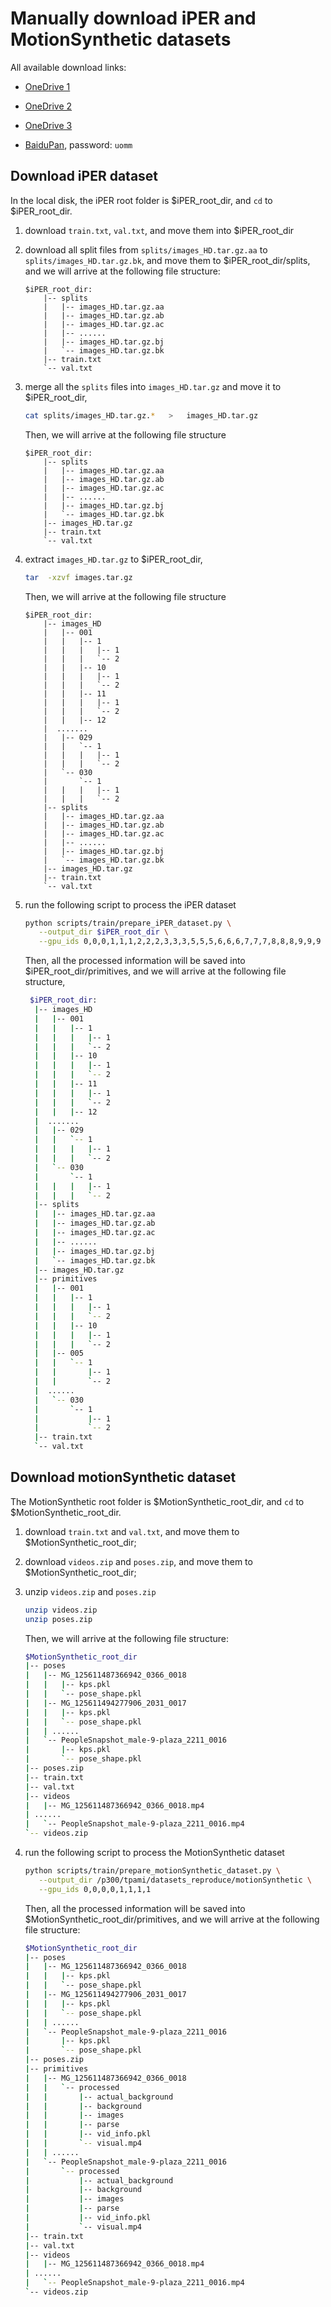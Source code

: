 # Manually download iPER and MotionSynthetic datasets

All available download links:

* [OneDrive 1](https://shanghaitecheducn-my.sharepoint.com/:f:/g/personal/liandz_shanghaitech_edu_cn/ErkIzzi6n0RLrP9gP5k2tpcB2BRzeRMok9moOgEUnpqX8A?e=Pq1omh)

* [OneDrive 2](https://shanghaitecheducn-my.sharepoint.com/:f:/g/personal/liuwen_shanghaitech_edu_cn/EiOrbTo4yUtBrgQ4KiKswxUB-UyYl69W-pSVMNeFcXwYIw?e=z1Fyea)

* [OneDrive 3](https://shanghaitecheducn-my.sharepoint.com/:f:/g/personal/qianych_shanghaitech_edu_cn/Evg7YNYDV5xGjox7qIsUe1IBvh3vodNPY1-1x4JpfX1bcQ?e=oW6Qcn)

* [BaiduPan](https://pan.baidu.com/s/1zEpPaU505Df13LOyF-H3Pw), password: `uomm` 

## Download iPER dataset

In the local disk, the iPER root folder is $iPER_root_dir, and `cd` to $iPER_root_dir.

1. download `train.txt`, `val.txt`, and move them into $iPER_root_dir
2. download all split files from `splits/images_HD.tar.gz.aa` to `splits/images_HD.tar.gz.bk`, and 
   move them to $iPER_root_dir/splits, and we will arrive at the following file structure:
    ```shell
    $iPER_root_dir:
        |-- splits
        |   |-- images_HD.tar.gz.aa
        |   |-- images_HD.tar.gz.ab
        |   |-- images_HD.tar.gz.ac
        |   |-- ......
        |   |-- images_HD.tar.gz.bj
        |   `-- images_HD.tar.gz.bk
        |-- train.txt
        `-- val.txt
    ```

3. merge all the `splits` files into `images_HD.tar.gz` and move it to $iPER_root_dir,
    ```Bash
    cat splits/images_HD.tar.gz.*   >   images_HD.tar.gz
    ```
    Then, we will arrive at the following file structure
    
    ```shell
    $iPER_root_dir:
        |-- splits
        |   |-- images_HD.tar.gz.aa
        |   |-- images_HD.tar.gz.ab
        |   |-- images_HD.tar.gz.ac
        |   |-- ......
        |   |-- images_HD.tar.gz.bj
        |   `-- images_HD.tar.gz.bk
        |-- images_HD.tar.gz
        |-- train.txt
        `-- val.txt
    ```

4. extract `images_HD.tar.gz` to $iPER_root_dir,
   ```Bash
   tar  -xzvf images.tar.gz
   ```
   Then, we will arrive at the following file structure
    ```shell
    $iPER_root_dir:
        |-- images_HD
        |   |-- 001
        |   |   |-- 1
        |   |   |   |-- 1
        |   |   |   `-- 2
        |   |   |-- 10
        |   |   |   |-- 1
        |   |   |   `-- 2
        |   |   |-- 11
        |   |   |   |-- 1
        |   |   |   `-- 2
        |   |   |-- 12
        |  .......
        |   |-- 029
        |   |   `-- 1
        |   |   |   |-- 1
        |   |   |   `-- 2
        |   `-- 030
        |       `-- 1
        |   |   |   |-- 1
        |   |   |   `-- 2
        |-- splits
        |   |-- images_HD.tar.gz.aa
        |   |-- images_HD.tar.gz.ab
        |   |-- images_HD.tar.gz.ac
        |   |-- ......
        |   |-- images_HD.tar.gz.bj
        |   `-- images_HD.tar.gz.bk
        |-- images_HD.tar.gz
        |-- train.txt
        `-- val.txt
    ```

5. run the following script to process the iPER dataset
   ```Bash
   python scripts/train/prepare_iPER_dataset.py \
      --output_dir $iPER_root_dir \
      --gpu_ids 0,0,0,1,1,1,2,2,2,3,3,3,5,5,5,6,6,6,7,7,7,8,8,8,9,9,9
   ```
   
   Then, all the processed information will be saved into $iPER_root_dir/primitives, and we will arrive at the 
   following file structure,
   ```Bash
    $iPER_root_dir:
     |-- images_HD
     |   |-- 001
     |   |   |-- 1
     |   |   |   |-- 1
     |   |   |   `-- 2
     |   |   |-- 10
     |   |   |   |-- 1
     |   |   |   `-- 2
     |   |   |-- 11
     |   |   |   |-- 1
     |   |   |   `-- 2
     |   |   |-- 12
     |  .......
     |   |-- 029
     |   |   `-- 1
     |   |   |   |-- 1
     |   |   |   `-- 2
     |   `-- 030
     |       `-- 1
     |   |   |   |-- 1
     |   |   |   `-- 2
     |-- splits
     |   |-- images_HD.tar.gz.aa
     |   |-- images_HD.tar.gz.ab
     |   |-- images_HD.tar.gz.ac
     |   |-- ......
     |   |-- images_HD.tar.gz.bj
     |   `-- images_HD.tar.gz.bk
     |-- images_HD.tar.gz
     |-- primitives
     |   |-- 001
     |   |   |-- 1
     |   |   |   |-- 1
     |   |   |   `-- 2
     |   |   |-- 10
     |   |   |   |-- 1
     |   |   |   `-- 2
     |   |-- 005
     |   |   `-- 1
     |   |       |-- 1
     |   |       `-- 2
     |  ......
     |   `-- 030
     |       `-- 1
     |           |-- 1
     |           `-- 2
     |-- train.txt
     `-- val.txt
   ```

## Download motionSynthetic dataset
The MotionSynthetic root folder is $MotionSynthetic_root_dir, and `cd` to $MotionSynthetic_root_dir.

1. download `train.txt` and `val.txt`, and move them to $MotionSynthetic_root_dir;

2. download `videos.zip` and `poses.zip`, and move them to $MotionSynthetic_root_dir;

3. unzip `videos.zip` and `poses.zip`
   ```Bash
   unzip videos.zip
   unzip poses.zip
   ```
   Then, we will arrive at the following file structure:
   ```Bash
   $MotionSynthetic_root_dir
   |-- poses
   |   |-- MG_125611487366942_0366_0018
   |   |   |-- kps.pkl
   |   |   `-- pose_shape.pkl
   |   |-- MG_125611494277906_2031_0017
   |   |   |-- kps.pkl
   |   |   `-- pose_shape.pkl
   |   | ......
   |   `-- PeopleSnapshot_male-9-plaza_2211_0016
   |       |-- kps.pkl
   |       `-- pose_shape.pkl
   |-- poses.zip
   |-- train.txt
   |-- val.txt
   |-- videos
   |   |-- MG_125611487366942_0366_0018.mp4
   | ......
   |   `-- PeopleSnapshot_male-9-plaza_2211_0016.mp4
   `-- videos.zip

   ```

4. run the following script to process the MotionSynthetic dataset
   ```Bash
   python scripts/train/prepare_motionSynthetic_dataset.py \
      --output_dir /p300/tpami/datasets_reproduce/motionSynthetic \
      --gpu_ids 0,0,0,0,1,1,1,1
   ```
   
   Then, all the processed information will be saved into $MotionSynthetic_root_dir/primitives, 
   and we will arrive at the following file structure:
   ```Bash
   $MotionSynthetic_root_dir
   |-- poses
   |   |-- MG_125611487366942_0366_0018
   |   |   |-- kps.pkl
   |   |   `-- pose_shape.pkl
   |   |-- MG_125611494277906_2031_0017
   |   |   |-- kps.pkl
   |   |   `-- pose_shape.pkl
   |   | ......
   |   `-- PeopleSnapshot_male-9-plaza_2211_0016
   |       |-- kps.pkl
   |       `-- pose_shape.pkl
   |-- poses.zip
   |-- primitives
   |   |-- MG_125611487366942_0366_0018
   |   |   `-- processed
   |   |       |-- actual_background
   |   |       |-- background
   |   |       |-- images
   |   |       |-- parse
   |   |       |-- vid_info.pkl
   |   |       `-- visual.mp4
   |   | ......
   |   `-- PeopleSnapshot_male-9-plaza_2211_0016
   |       `-- processed
   |           |-- actual_background
   |           |-- background
   |           |-- images
   |           |-- parse
   |           |-- vid_info.pkl
   |           `-- visual.mp4
   |-- train.txt
   |-- val.txt
   |-- videos
   |   |-- MG_125611487366942_0366_0018.mp4
   | ......
   |   `-- PeopleSnapshot_male-9-plaza_2211_0016.mp4
   `-- videos.zip
   ```